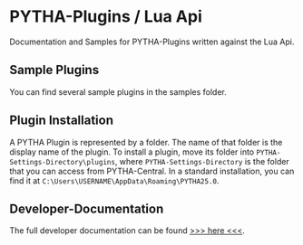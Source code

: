 # PYTHA-Plugins / Lua Api

Documentation and Samples for PYTHA-Plugins written against the Lua Api.

## Sample Plugins

You can find several sample plugins in the samples folder. 

## Plugin Installation

A PYTHA Plugin is represented by a folder. The name of that folder is the display name of the plugin. To install a plugin, move its folder into `PYTHA-Settings-Directory\plugins`, where `PYTHA-Settings-Directory` is the folder that you can access from PYTHA-Central. In a standard installation, you can find it at `C:\Users\USERNAME\AppData\Roaming\PYTHA25.0`.

## Developer-Documentation

The full developer documentation can be found [>>> here <<<](https://github.com/daniel-flassig/pytha-lua-api/wiki).
